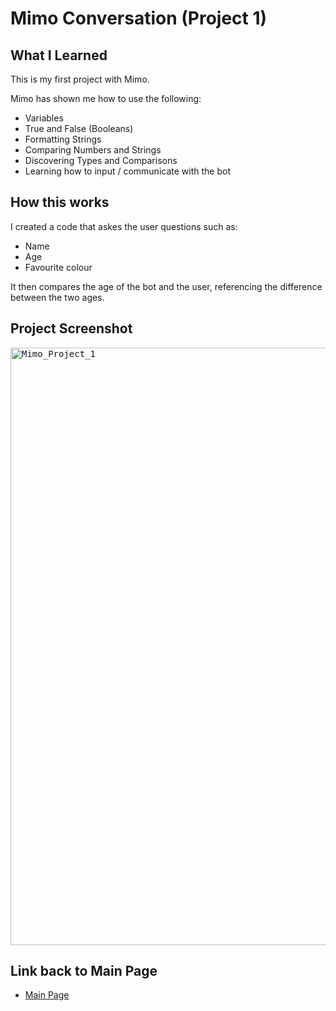 # Mimo Conversation (Project 1)

## What I Learned

This is my first project with Mimo.

Mimo has shown me how to use the following:
- Variables
- True and False (Booleans)
- Formatting Strings
- Comparing Numbers and Strings
- Discovering Types and Comparisons
- Learning how to input / communicate with the bot

## How this works

I created a code that askes the user questions such as:
- Name
- Age
- Favourite colour

It then compares the age of the bot and the user, referencing the difference between the two ages.


## Project Screenshot

<kbd><img width="956" alt="Mimo_Project_1" src="https://github.com/user-attachments/assets/5ee47327-bded-4116-b2ec-e7bad4c4bba5" />

## Link back to Main Page
- [Main Page](https://github.com/MattyTurbo299)
